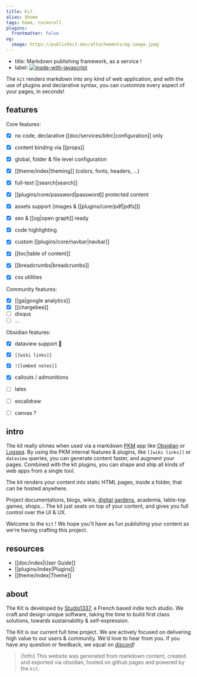 ```yaml
---
title: Kit
alias: $home
tags: home, rocknroll
plugins:
  frontmatter: false
og:
  image: https://publishkit.dev/attachements/og-image.jpeg
---
```


<!-- hero_title --><p data-ui="hero_title"></p>
- title: Markdown publishing framework, as a service !
- label: [![made-with-javascript](https://img.shields.io/badge/kit-1.6.6-%3Ccolor%3E.svg)](https://github.com/publishkit/kit/releases/tag/1.6.6)


The `kit` renders markdown into any kind of web application, and with the use of plugins and declarative syntax, you can customize every aspect of your pages, in seconds!

## features

Core features:
- [x] no code, declarative [[doc/services/kitrc|configuration]] only
- [x] content binding via [[props]]
- [x] global, folder & file level configuration
- [x] [[theme/index|theming]] (colors, fonts, headers, ...)
- [x] full-text [[search|search]] 
- [x] [[plugins/core/password|password]] protected content
- [x] assets support (images & [[plugins/core/pdf|pdfs]])
- [x] seo & [[og|open graph]] ready
- [x] code highlighting
- [x] custom [[plugins/core/navbar|navbar]]
- [x] [[toc|table of content]]
- [x] [[breadcrumbs|breadcrumbs]]
- [x] css utilities


Community features:
- [x] [[ga|google analytics]]
- [x] [[chargebee]]
- [ ] disqus
- [ ] ...

Obsidian features: 

- [x] dataview support 🥳
- [x] `[[wiki links]]`
- [x] `![[embed notes]]`
- [x] callouts / admonitions
- [ ] latex
- [ ] excalidraw
- [ ] canvas ?


## intro


The kit really shines when used via a markdown [PKM](https://en.wikipedia.org/wiki/Personal_knowledge_management) app like [Obsidian](https://obsidian.md/) or [Logseq](https://logseq.com/). By using the PKM internal features & plugins, like `[[wiki links]]` or `dataview` queries, you can generate content faster, and augment your pages. Combined with the kit plugins, you can shape and ship all kinds of web apps from a single tool.

The kit renders your content into static HTML pages, inside a folder, that can be hosted anywhere.

Project documentations, blogs, wikis, [digital gardens](https://github.com/MaggieAppleton/digital-gardeners), academia, table-top games, shops... The kit just seats on top of your content, and gives you full control over the UI & UX.

Welcome to the `kit` ! We hope you'll have as fun publishing your content as we're having crafting this project.



## resources

- [[doc/index|User Guide]]
- [[plugins/index|Plugins]]
- [[theme/index|Theme]]


## about

The Kit is developed by [Studio1337](https://studio1337.tech), a French based indie tech studio. We craft and design unique software, taking the time to build first class solutions, towards  sustainability & self-expression.

The Kit is our current full time project. We are actively focused on delivering high value to our users & community. We'd love to hear from you. If you have any question or feedback, we squat on [discord](https://discord.gg/XMgVPajeT9)!

> [!info] 
> This website was generated from markdown content, created and exported via obsidian, hosted on github pages and powered by the `kit`. 